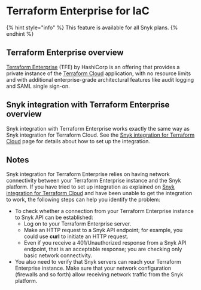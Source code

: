 # Terraform Enterprise for IaC

{% hint style="info" %}
This feature is available for all Snyk plans.
{% endhint %}

## Terraform Enterprise overview

[Terraform Enterprise](https://www.terraform.io/enterprise) (TFE) by HashiCorp is an offering that provides a private instance of the [Terraform Cloud](https://cloud.hashicorp.com/products/terraform) application, with no resource limits and with additional enterprise-grade architectural features like audit logging and SAML single sign-on.

## **Snyk integration with Terraform Enterprise overview**

Snyk integration with Terraform Enterprise works exactly the same way as Snyk integration for Terraform Cloud. See the [Snyk integration for Terraform Cloud](integrating-snyk-with-terraform-cloud/) page for details about how to set up the integration.

## Notes

Snyk integration for Terraform Enterprise relies on having network connectivity between your Terraform Enterprise instance and the Snyk platform. If you have tried to set up integration as explained on [Snyk integration for Terraform Cloud](integrating-snyk-with-terraform-cloud/) and have been unable to get the integration to work, the following steps can help you identify the problem:

* To check whether a connection from your Terraform Enterprise instance to Snyk API can be established:
  * Log on to your Terraform Enterprise server.
  * Make an HTTP request to a Snyk API endpoint; for example, you could use **curl** to initiate an HTTP request.
  * Even if you receive a 401/Unauthorized response from a Snyk API endpoint, that is an acceptable response; you are checking only basic network connectivity.
* You also need to verify that Snyk servers can reach your Terraform Enterprise instance. Make sure that your network configuration (firewalls and so forth) allow receiving network traffic from the Snyk platform.
